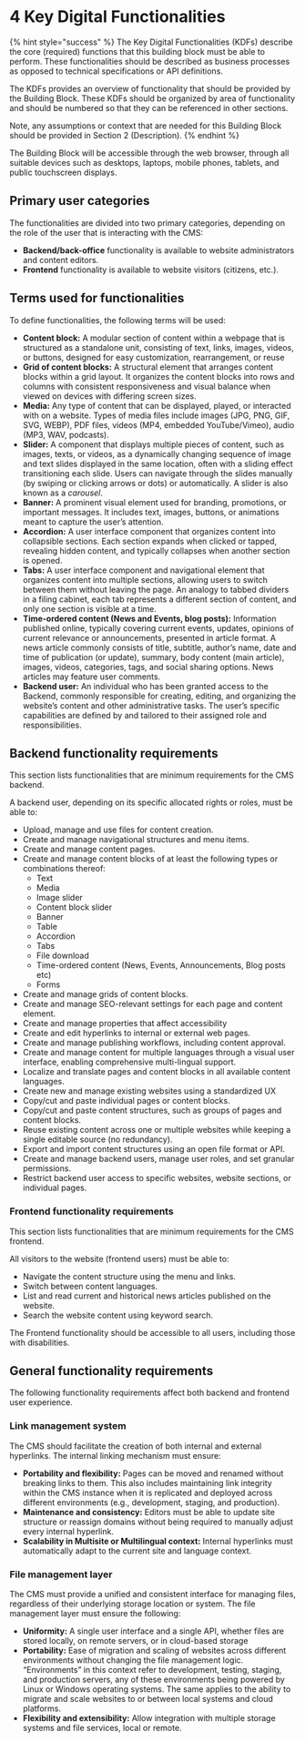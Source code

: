# 4 Key Digital Functionalities

{% hint style="success" %}
The Key Digital Functionalities (KDFs) describe the core (required) functions that this building block must be able to perform. These functionalities should be described as business processes as opposed to technical specifications or API definitions.

The KDFs provides an overview of functionality that should be provided by the Building Block. These KDFs should be organized by area of functionality and should be numbered so that they can be referenced in other sections.

Note, any assumptions or context that are needed for this Building Block should be provided in Section 2 (Description).
{% endhint %}

The Building Block will be accessible through the web browser, through all suitable devices such as desktops, laptops, mobile phones, tablets, and public touchscreen displays.

## Primary user categories <a href="#primary-user-categories" id="primary-user-categories"></a>

The functionalities are divided into two primary categories, depending on the role of the user that is interacting with the CMS:

* **Backend/back-office** functionality is available to website administrators and content editors.
* **Frontend** functionality is available to website visitors (citizens, etc.).

## Terms used for functionalities <a href="#terms-used-for-functionalities" id="terms-used-for-functionalities"></a>

To define functionalities, the following terms will be used:

* **Content block:** A modular section of content within a webpage that is structured as a standalone unit, consisting of text, links, images, videos, or buttons, designed for easy customization, rearrangement, or reuse
* **Grid of content blocks:** A structural element that arranges content blocks within a grid layout. It organizes the content blocks into rows and columns with consistent responsiveness and visual balance when viewed on devices with differing screen sizes.
* **Media:** Any type of content that can be displayed, played, or interacted with on a website. Types of media files include images (JPG, PNG, GIF, SVG, WEBP), PDF files, videos (MP4, embedded YouTube/Vimeo), audio (MP3, WAV, podcasts).
* **Slider:** A component that displays multiple pieces of content, such as images, texts, or videos, as a dynamically changing sequence of image and text slides displayed in the same location, often with a sliding effect transitioning each slide. Users can navigate through the slides manually (by swiping or clicking arrows or dots) or automatically. A slider is also known as a _carousel_.
* **Banner:** A prominent visual element used for branding, promotions, or important messages. It includes text, images, buttons, or animations meant to capture the user’s attention.
* **Accordion:** A user interface component that organizes content into collapsible sections. Each section expands when clicked or tapped, revealing hidden content, and typically collapses when another section is opened.
* **Tabs:** A user interface component and navigational element that organizes content into multiple sections, allowing users to switch between them without leaving the page. An analogy to tabbed dividers in a filing cabinet, each tab represents a different section of content, and only one section is visible at a time.
* **Time-ordered content (News and Events, blog posts):** Information published online, typically covering current events, updates, opinions of current relevance or announcements, presented in article format. A news article commonly consists of title, subtitle, author’s name, date and time of publication (or update), summary, body content (main article), images, videos, categories, tags, and social sharing options. News articles may feature user comments.
* **Backend user:** An individual who has been granted access to the Backend, commonly responsible for creating, editing, and organizing the website’s content and other administrative tasks. The user’s specific capabilities are defined by and tailored to their assigned role and responsibilities.

## Backend functionality requirements <a href="#backend-functionality-requirements" id="backend-functionality-requirements"></a>

This section lists functionalities that are minimum requirements for the CMS backend.

A backend user, depending on its specific allocated rights or roles, must be able to:

* Upload, manage and use files for content creation.
* Create and manage navigational structures and menu items.
* Create and manage content pages.
* Create and manage content blocks of at least the following types or combinations thereof:&#x20;
  * Text
  * Media
  * Image slider
  * Content block slider
  * Banner
  * Table
  * Accordion
  * Tabs
  * File download
  * Time-ordered content (News, Events, Announcements, Blog posts etc)
  * Forms
* Create and manage grids of content blocks.
* Create and manage SEO-relevant settings for each page and content element.
* Create and manage properties that affect accessibility&#x20;
* Create and edit hyperlinks to internal or external web pages.
* Create and manage publishing workflows, including content approval.
* Create and manage content for multiple languages through a visual user interface, enabling comprehensive multi-lingual support.
* Localize and translate pages and content blocks in all available content languages.
* Create new and manage existing websites using a standardized UX
* Copy/cut and paste individual pages or content blocks.
* Copy/cut and paste content structures, such as groups of pages and content blocks.
* Reuse existing content across one or multiple websites while keeping a single editable source (no redundancy).
* Export and import content structures using an open file format or API.
* Create and manage backend users, manage user roles, and set granular permissions.
* Restrict backend user access to specific websites, website sections, or individual pages.

### Frontend functionality requirements <a href="#frontend-functionality-requirements" id="frontend-functionality-requirements"></a>

This section lists functionalities that are minimum requirements for the CMS frontend.

All visitors to the website (frontend users)  must be able to:

* Navigate the content structure using the menu and links.
* Switch between content languages.
* List and read current and historical news articles published on the website.
* Search the website content using keyword search.

The Frontend functionality should be accessible to all users, including those with disabilities.&#x20;

## General functionality requirements <a href="#general-functionality-requirements" id="general-functionality-requirements"></a>

The following functionality requirements affect both backend and frontend user experience.

### Link management system <a href="#link-management-system" id="link-management-system"></a>

The CMS should facilitate the creation of both internal and external hyperlinks. The internal linking mechanism must ensure:

* **Portability and flexibility:** Pages can be moved and renamed without breaking links to them. This also includes maintaining link integrity within the CMS instance when it is replicated and deployed across different environments (e.g., development, staging, and production).
* **Maintenance and consistency:** Editors must be able to update site structure or reassign domains without being required to manually adjust every internal hyperlink.
* **Scalability in Multisite or Multilingual context:** Internal hyperlinks must automatically adapt to the current site and language context.

### File management layer <a href="#file-management-layer" id="file-management-layer"></a>

The CMS must provide a unified and consistent interface for managing files, regardless of their underlying storage location or system. The file management layer must ensure the following:

* **Uniformity:** A single user interface and a single API, whether files are stored locally, on remote servers, or in cloud-based storage
* **Portability:** Ease of migration and scaling of websites across different environments without changing the file management logic. “Environments” in this context refer to development, testing, staging, and production servers, any of these environments being powered by Linux or Windows operating systems. The same applies to the ability to migrate and scale websites to or between local systems and cloud platforms.
* **Flexibility and extensibility:** Allow integration with multiple storage systems and file services, local or remote.
